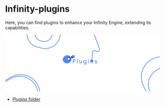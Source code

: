# Infinity-plugins

Here, you can find plugins to enhance your Infinity Engine, extending its capabilities.

![banner](assets/banner.png)


* [Plugins folder](plugins/)